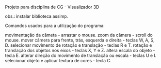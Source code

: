 Projeto para disciplina de CG - Visualizador 3D

obs.: instalar biblioteca assimp.

Comandos usados para a utilização do programa:

movimentação da câmeta - arrastar o mouse.
zoom da câmera - scroll do mouse.
mover câmera para frente, trás, esquerda e direita - teclas W, A, S, D.
selecionar movimento de rotação e translação - teclas R e T.
rotação e translação dos objetos nos eixos - teclas X, Y e Z.
altera escala do objeto - tecla E.
alterar direção do movimento de translação ou escala - teclas U e I.
selecionar objeto e aplicar textura de cores - tecla C.


